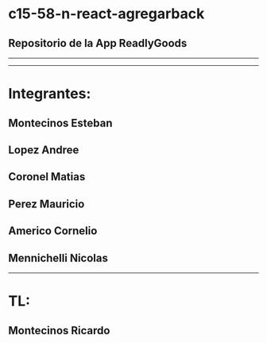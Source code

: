 # c15-58-n-react-agregarback
## Repositorio de la App ReadlyGoods
------------------------------------
------------------------------------ 
# Integrantes:
## Montecinos Esteban
## Lopez Andree
## Coronel Matias
## Perez Mauricio
## Americo Cornelio
## Mennichelli Nicolas
------------------------------------
# TL:
## Montecinos Ricardo
